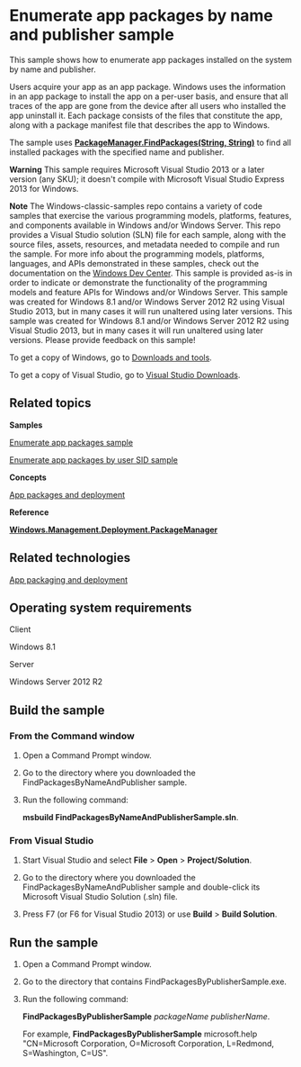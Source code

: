 Enumerate app packages by name and publisher sample
===================================================

This sample shows how to enumerate app packages installed on the system by name and publisher.

Users acquire your app as an app package. Windows uses the information in an app package to install the app on a per-user basis, and ensure that all traces of the app are gone from the device after all users who installed the app uninstall it. Each package consists of the files that constitute the app, along with a package manifest file that describes the app to Windows.

The sample uses [**PackageManager.FindPackages(String, String)**](http://msdn.microsoft.com/en-us/library/windows/desktop/br240970) to find all installed packages with the specified name and publisher.

**Warning**  This sample requires Microsoft Visual Studio 2013 or a later version (any SKU); it doesn't compile with Microsoft Visual Studio Express 2013 for Windows.

**Note**  The Windows-classic-samples repo contains a variety of code samples that exercise the various programming models, platforms, features, and components available in Windows and/or Windows Server. This repo provides a Visual Studio solution (SLN) file for each sample, along with the source files, assets, resources, and metadata needed to compile and run the sample. For more info about the programming models, platforms, languages, and APIs demonstrated in these samples, check out the documentation on the [Windows Dev Center](https://dev.windows.com). This sample is provided as-is in order to indicate or demonstrate the functionality of the programming models and feature APIs for Windows and/or Windows Server. This sample was created for Windows 8.1 and/or Windows Server 2012 R2 using Visual Studio 2013, but in many cases it will run unaltered using later versions. This sample was created for Windows 8.1 and/or Windows Server 2012 R2 using Visual Studio 2013, but in many cases it will run unaltered using later versions. Please provide feedback on this sample!

To get a copy of Windows, go to [Downloads and tools](http://go.microsoft.com/fwlink/p/?linkid=301696).

To get a copy of Visual Studio, go to [Visual Studio Downloads](http://go.microsoft.com/fwlink/p/?linkid=301697).

Related topics
--------------

**Samples**

[Enumerate app packages sample](http://code.msdn.microsoft.com/windowsdesktop/Package-Manager-Inventory-ee821079)

[Enumerate app packages by user SID sample](http://code.msdn.microsoft.com/windowsdesktop/Package-Manager-Inventory-5bee970a)

**Concepts**

[App packages and deployment](http://msdn.microsoft.com/en-us/library/windows/desktop/hh464929)

**Reference**

[**Windows.Management.Deployment.PackageManager**](http://msdn.microsoft.com/en-us/library/windows/desktop/br240960)

Related technologies
--------------------

[App packaging and deployment](http://msdn.microsoft.com/en-us/library/windows/desktop/hh446593)

Operating system requirements
-----------------------------

Client

Windows 8.1

Server

Windows Server 2012 R2

Build the sample
----------------

### From the Command window

1.  Open a Command Prompt window.

2.  Go to the directory where you downloaded the FindPackagesByNameAndPublisher sample.

3.  Run the following command:

    **msbuild FindPackagesByNameAndPublisherSample.sln**.

### From Visual Studio

1.  Start Visual Studio and select **File** \> **Open** \> **Project/Solution**.

2.  Go to the directory where you downloaded the FindPackagesByNameAndPublisher sample and double-click its Microsoft Visual Studio Solution (.sln) file.

3.  Press F7 (or F6 for Visual Studio 2013) or use **Build** \> **Build Solution**.

Run the sample
--------------

1.  Open a Command Prompt window.

2.  Go to the directory that contains FindPackagesByPublisherSample.exe.

3.  Run the following command:

    **FindPackagesByPublisherSample** *packageName publisherName*.

    For example, **FindPackagesByPublisherSample** microsoft.help "CN=Microsoft Corporation, O=Microsoft Corporation, L=Redmond, S=Washington, C=US".


